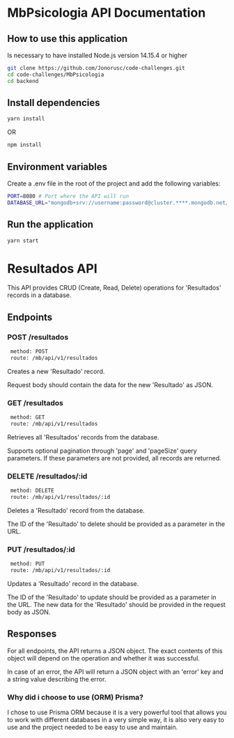 # MbPsicologia API Documentation

## How to use this application

Is necessary to have installed Node.js version 14.15.4 or higher

```bash
git clone https://github.com/Jonorusc/code-challenges.git
cd code-challenges/MbPsicologia
cd backend
```

## Install dependencies

```bash
yarn install
```

OR

```bash
npm install
```

## Environment variables

Create a .env file in the root of the project and add the following variables:

```bash
PORT=8080 # Port where the API will run
DATABASE_URL="mongodb+srv://username:password@cluster.****.mongodb.net/database"
```

## Run the application

```bash
yarn start
```

# Resultados API

This API provides CRUD (Create, Read, Delete) operations for 'Resultados' records in a database.

## Endpoints

### POST /resultados

```bash
 method: POST
 route: /mb/api/v1/resultados
```

Creates a new 'Resultado' record.

Request body should contain the data for the new 'Resultado' as JSON.

### GET /resultados

```bash
 method: GET
 route: /mb/api/v1/resultados
```

Retrieves all 'Resultados' records from the database.

Supports optional pagination through 'page' and 'pageSize' query parameters. If these parameters are not provided, all records are returned.

### DELETE /resultados/:id

```bash
 method: DELETE
 route: /mb/api/v1/resultados/:id
```

Deletes a 'Resultado' record from the database.

The ID of the 'Resultado' to delete should be provided as a parameter in the URL.

### PUT /resultados/:id

```bash
 method: PUT
 route: /mb/api/v1/resultados/:id
```

Updates a 'Resultado' record in the database.

The ID of the 'Resultado' to update should be provided as a parameter in the URL. The new data for the 'Resultado' should be provided in the request body as JSON.

## Responses

For all endpoints, the API returns a JSON object. The exact contents of this object will depend on the operation and whether it was successful.

In case of an error, the API will return a JSON object with an 'error' key and a string value describing the error.

### Why did i choose to use (ORM) Prisma?

I chose to use Prisma ORM because it is a very powerful tool that allows you to work with different databases in a very simple way, it is also very easy to use and the project needed to be easy to use and maintain.